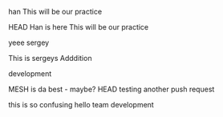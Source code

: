  han
This will be our practice 

 HEAD
Han is here
This will be our practice

yeee
 sergey

This is sergeys Adddition 

 development

MESH is da best - maybe?
 HEAD
 testing another push request

this is so confusing
 hello team
 development
